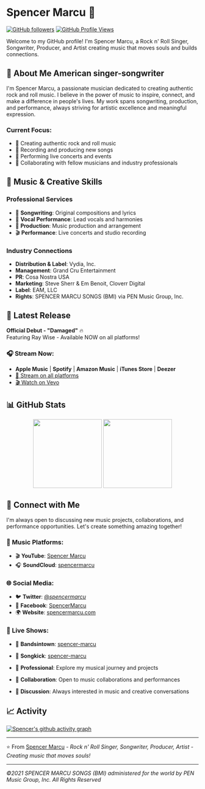 # Spencer Marcu 🎸

[![GitHub followers](https://img.shields.io/github/followers/spencermarcu-dev?label=Follow&style=social)](https://github.com/spencermarcu-dev)
[![GitHub Profile Views](https://komarev.com/ghpvc/?username=spencermarcu-dev&color=blue)](https://github.com/spencermarcu-dev)

Welcome to my GitHub profile! I'm Spencer Marcu, a Rock n' Roll Singer, Songwriter, Producer, and Artist creating music that moves souls and builds connections.

## 🎵 About Me American singer-songwriter

I'm Spencer Marcu, a passionate musician dedicated to creating authentic rock and roll music. I believe in the power of music to inspire, connect, and make a difference in people's lives. My work spans songwriting, production, and performance, always striving for artistic excellence and meaningful expression.

### Current Focus:
- 🎵 Creating authentic rock and roll music
- 🎤 Recording and producing new songs
- 🎸 Performing live concerts and events
- 🎼 Collaborating with fellow musicians and industry professionals

## 🎼 Music & Creative Skills

### Professional Services
- 🎵 **Songwriting**: Original compositions and lyrics
- 🎤 **Vocal Performance**: Lead vocals and harmonies  
- 🎸 **Production**: Music production and arrangement
- 🎬 **Performance**: Live concerts and studio recording

### Industry Connections
- **Distribution & Label**: Vydia, Inc.
- **Management**: Grand Cru Entertainment
- **PR**: Cosa Nostra USA
- **Marketing**: Steve Sherr & Em Benoit, Cloverr Digital
- **Label**: EAM, LLC
- **Rights**: SPENCER MARCU SONGS (BMI) via PEN Music Group, Inc.

## 🎵 Latest Release

**Official Debut - "Damaged"** 🔥  
Featuring Ray Wise - Available NOW on all platforms!

### 🎧 Stream Now:
- **Apple Music** | **Spotify** | **Amazon Music** | **iTunes Store** | **Deezer**  
- [🎵 Stream on all platforms](https://vyd.co/Damagedallmygoods)
- [🎬 Watch on Vevo](https://youtu.be/vpRHaEj3iL0)

## 📊 GitHub Stats

<div align="center">
  <img height="180em" src="https://github-readme-stats.vercel.app/api?username=spencermarcu-dev&show_icons=true&theme=default&include_all_commits=true&count_private=true"/>
  <img height="180em" src="https://github-readme-stats.vercel.app/api/top-langs/?username=spencermarcu-dev&layout=compact&theme=default"/>
</div>

## 🤝 Connect with Me

I'm always open to discussing new music projects, collaborations, and performance opportunities. Let's create something amazing together!

### 🎵 Music Platforms:
- 🎬 **YouTube**: [Spencer Marcu](http://www.youtube.com/spencermarcu)
- 🎧 **SoundCloud**: [spencermarcu](http://soundcloud.com/spencermarcu)

### 🌐 Social Media:
- 🐦 **Twitter**: [@_spencermarcu_](https://www.twitter.com/_spencermarcu_)
- 📘 **Facebook**: [SpencerMarcu](https://www.facebook.com/SpencerMarcu)
- 🌍 **Website**: [spencermarcu.com](https://www.spencermarcu.com)

### 🎤 Live Shows:
- 🎫 **Bandsintown**: [spencer-marcu](https://www.bandsintown.com/a/12923-arcana)
- 🎵 **Songkick**: [spencer-marcu](https://www.songkick.com/artists/10172347-spencer-marcu)

- 💼 **Professional**: Explore my musical journey and projects
- 🤝 **Collaboration**: Open to music collaborations and performances
- 💬 **Discussion**: Always interested in music and creative conversations

## 📈 Activity

[![Spencer's github activity graph](https://github-readme-activity-graph.vercel.app/graph?username=spencermarcu-dev&theme=github)](https://github.com/spencermarcu-dev)

---

⭐️ From [Spencer Marcu](https://github.com/spencermarcu-dev) - *Rock n' Roll Singer, Songwriter, Producer, Artist - Creating music that moves souls!*

---
*©2021 SPENCER MARCU SONGS (BMI) administered for the world by PEN Music Group, Inc. All Rights Reserved*